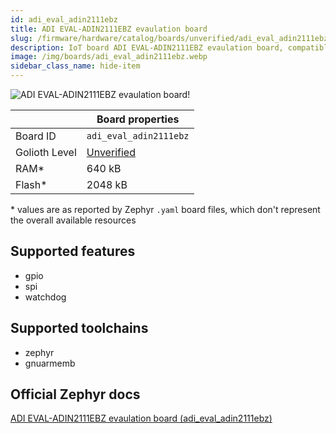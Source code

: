 ```yaml
---
id: adi_eval_adin2111ebz
title: ADI EVAL-ADIN2111EBZ evaulation board
slug: /firmware/hardware/catalog/boards/unverified/adi_eval_adin2111ebz
description: IoT board ADI EVAL-ADIN2111EBZ evaulation board, compatible with Golioth at unverified level.
image: /img/boards/adi_eval_adin2111ebz.webp
sidebar_class_name: hide-item
---
```


[//]: # (This is an auto-generated file, do not edit! Changes to it will be lost upon re-generation)

![ADI EVAL-ADIN2111EBZ evaulation board!](/img/boards/adi_eval_adin2111ebz.webp "ADI EVAL-ADIN2111EBZ evaulation board")

|                | Board properties     |
| -------------  | -------------------- |
| Board ID       | `adi_eval_adin2111ebz` |
| Golioth Level  | [Unverified](/firmware/hardware#unverified-boards) |
| RAM*           | 640 kB |
| Flash*         | 2048 kB |

\* values are as reported by Zephyr `.yaml` board files, which don't represent the overall available resources



## Supported features

* gpio
* spi
* watchdog

## Supported toolchains

* zephyr
* gnuarmemb

## Official Zephyr docs

[ADI EVAL-ADIN2111EBZ evaulation board (adi_eval_adin2111ebz)](https://docs.zephyrproject.org/latest/boards/adi/eval_adin2111ebz/doc/index.html)

